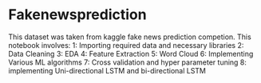 # Fakenewsprediction
This dataset was taken from kaggle fake news prediction competion.
This notebook involves:
1: Importing required data and necessary libraries
2: Data Cleaning
3: EDA
4: Feature Extraction
5: Word Cloud
6: Implementing Various ML algorithms
7: Cross validation and hyper parameter tuning
8: implementing Uni-directional LSTM and bi-directional LSTM 
